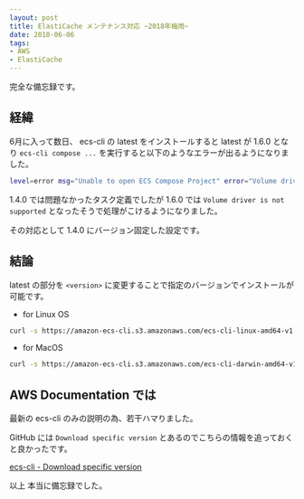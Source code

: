 ```yaml
---
layout: post
title: ElastiCache メンテナンス対応 ~2018年梅雨~
date: 2018-06-06
tags:
- AWS
- ElastiCache
---
```


完全な備忘録です。

## 経緯

6月に入って数日、
ecs-cli の latest をインストールすると latest が 1.6.0 となり
`ecs-cli compose ...` を実行すると以下のようなエラーが出るようになりました。

```sh
level=error msg="Unable to open ECS Compose Project" error="Volume driver is not supported"
```

1.4.0 では問題なかったタスク定義でしたが
1.6.0 では `Volume driver is not supported` となったそうで処理がこけるようになりました。

その対応として 1.4.0 にバージョン固定した設定です。

<!-- more -->

## 結論

latest の部分を `<version>` に変更することで指定のバージョンでインストールが可能です。

* for Linux OS

```sh
curl -s https://amazon-ecs-cli.s3.amazonaws.com/ecs-cli-linux-amd64-v1.6.0 -o /usr/bin/ecs-cli && chmod +x /usr/bin/ecs-cli
```

* for MacOS

```sh
curl -s https://amazon-ecs-cli.s3.amazonaws.com/ecs-cli-darwin-amd64-v1.6.0 -o /usr/bin/ecs-cli && chmod +x /usr/bin/ecs-cli
```

## AWS Documentation では

最新の ecs-cli のみの説明の為、若干ハマりました。

GitHub には `Download specific version` とあるのでこちらの情報を追っておくと良かったです。

[ecs-cli - Download specific version](https://docs.aws.amazon.com/AmazonECS/latest/developerguide/ECS_CLI_installation.html)

以上
本当に備忘録でした。
